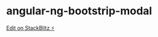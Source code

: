 # angular-ng-bootstrip-modal

[Edit on StackBlitz ⚡️](https://stackblitz.com/edit/angular-ng-bootstrip-modal)